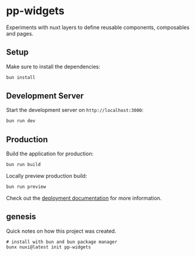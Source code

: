 # pp-widgets

Experiments with nuxt layers to define reusable components, composables and pages.


## Setup

Make sure to install the dependencies:

```bash
bun install
```

## Development Server

Start the development server on `http://localhost:3000`:

```bash
bun run dev
```

## Production

Build the application for production:

```bash
bun run build
```

Locally preview production build:

```bash
bun run preview
```

Check out the [deployment documentation](https://nuxt.com/docs/getting-started/deployment) for more information.

## genesis

Quick notes on how this project was created.

```shell
# install with bun and bun package manager
bunx nuxi@latest init pp-widgets
```
